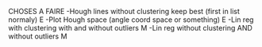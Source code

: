 CHOSES A FAIRE
-Hough lines without clustering keep best (first in list normaly) E
-Plot Hough space (angle coord space or something) E
-Lin reg with clustering with and without outliers M
-Lin reg without clustering AND without outliers M

